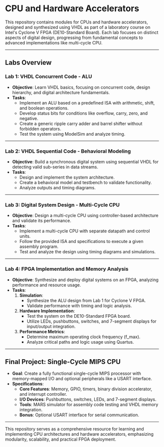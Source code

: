 # CPU and Hardware Accelerators

This repository contains modules for CPUs and hardware accelerators, designed and synthesized using VHDL as part of a laboratory course on Intel's Cyclone V FPGA (DE10-Standard Board). Each lab focuses on distinct aspects of digital design, progressing from fundamental concepts to advanced implementations like multi-cycle CPU.

---

## Labs Overview

### **Lab 1: VHDL Concurrent Code - ALU**
- **Objective**: Learn VHDL basics, focusing on concurrent code, design hierarchy, and digital architecture fundamentals.
- **Tasks**:
  - Implement an ALU based on a predefined ISA with arithmetic, shift, and boolean operations.
  - Develop status bits for conditions like overflow, carry, zero, and negative.
  - Create a generic ripple carry adder and barrel shifter without forbidden operators.
  - Test the system using ModelSim and analyze timing.

---

### **Lab 2: VHDL Sequential Code - Behavioral Modeling**
- **Objective**: Build a synchronous digital system using sequential VHDL for detecting valid sub-series in data streams.
- **Tasks**:
  - Design and implement the system architecture.
  - Create a behavioral model and testbench to validate functionality.
  - Analyze outputs and timing diagrams.

---

### **Lab 3: Digital System Design - Multi-Cycle CPU**
- **Objective**: Design a multi-cycle CPU using controller-based architecture and validate its performance.
- **Tasks**:
  - Implement a multi-cycle CPU with separate datapath and control units.
  - Follow the provided ISA and specifications to execute a given assembly program.
  - Test and analyze the design using timing diagrams and simulations.

---

### **Lab 4: FPGA Implementation and Memory Analysis**
- **Objective**: Synthesize and deploy digital systems on an FPGA, analyzing performance and resource usage.
- **Tasks**:
  1. **Simulation**:
     - Synthesize the ALU design from Lab 1 for Cyclone V FPGA.
     - Validate performance with timing and logic analysis.
  2. **Hardware Implementation**:
     - Test the system on the DE10-Standard FPGA board.
     - Utilize LEDs, pushbuttons, switches, and 7-segment displays for input/output integration.
  3. **Performance Metrics**:
     - Determine maximum operating clock frequency (f_max).
     - Analyze critical paths and logic usage using Quartus.

---

## Final Project: Single-Cycle MIPS CPU  
- **Goal**: Create a fully functional single-cycle MIPS processor with memory-mapped I/O and optional peripherals like a USART interface.  
- **Specifications**:
  - **Core Features**: Memory, GPIO, timers, binary division accelerator, and interrupt controller.
  - **I/O Devices**: Pushbuttons, switches, LEDs, and 7-segment displays.
  - **Tools**: MARS simulator for assembly code testing and VHDL memory integration.
  - **Bonus**: Optional USART interface for serial communication.

---

This repository serves as a comprehensive resource for learning and implementing CPU architectures and hardware accelerators, emphasizing modularity, scalability, and practical FPGA deployment.
